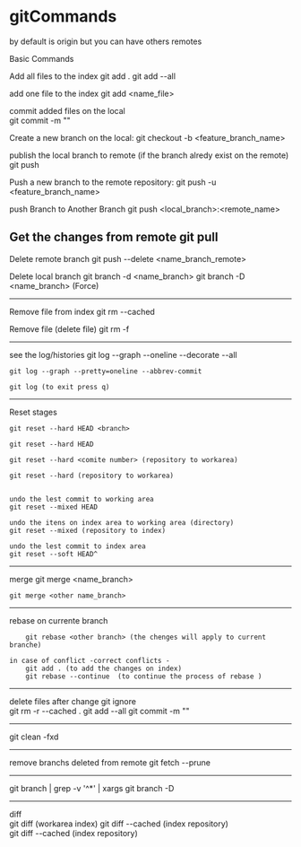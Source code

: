 # gitCommands
<remote> by default is origin but you can have others remotes

Basic Commands

Add all files  to the index
	git add .
	git add --all
	
add one file to the index
	git add <name_file>

commit added files on the local 	
	git commit -m "<message>"

Create a new branch on the local:
	git checkout -b <feature_branch_name>
	
publish the local branch to remote (if the branch alredy exist on  the remote)
	git push

Push a new branch to the remote repository:
	git push -u <remote> <feature_branch_name>


push Branch to Another Branch
	git push <remote> <local_branch>:<remote_name>

Get the changes from remote	
	git pull	
-------------------------------------------------------------

Delete remote branch
	 git push <remote> --delete <name_branch_remote>

Delete local branch
	 git branch -d <name_branch> 
	 git branch -D <name_branch> (Force)
	 
-------------------------------------------------------------
Remove file from index
	git rm --cached <filename>

Remove file (delete file)
	git rm -f <filename>

-------------------------------------------------------------

see the log/histories 
	git log --graph --oneline --decorate --all
 
	git log --graph --pretty=oneline --abbrev-commit
	
	git log (to exit press q)	
	
-------------------------------------------------------------	 
Reset stages
	
	git reset --hard HEAD <branch> 
	
	git reset --hard HEAD
	
	git reset --hard <comite number> (repository to workarea)

	git reset --hard (repository to workarea)
	
	
	undo the lest commit to working area
	git reset --mixed HEAD
	
	undo the itens on index area to working area (directory)
	git reset --mixed (repository to index) 
	
	undo the lest commit to index area
	git reset --soft HEAD^ 
	
-------------------------------------------------------------
		
merge
	git merge <name_branch> <other name_branch> 
	
	git merge <other name_branch> 
	
-------------------------------------------------------------
rebase 
	on currente branch
	 
		git rebase <other branch> (the chenges will apply to current branche)

	in case of conflict -correct conflicts -
		git add . (to add the changes on index)
		git rebase --continue  (to continue the process of rebase )

-------------------------------------------------------------
delete files after change git ignore	
	git rm -r --cached .
	git add --all
	git commit -m "<message>"

-------------------------------------------------------------
git clean -fxd

-------------------------------------------------------------
remove branchs deleted from remote
git fetch --prune

-------------------------------------------------------------
git branch | grep -v '^*' | xargs git branch -D


-------------------------------------------------------------
diff	
	git diff (workarea index)
	git diff --cached (index  repository)	
	git diff --cached (index  repository)	
